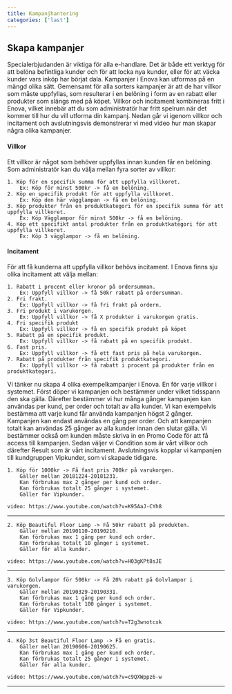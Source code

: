 ```yaml
---
title: Kampanjhantering
categories: ['last']
---
```


## Skapa kampanjer  
Specialerbjudanden är viktiga för alla e-handlare. Det är både ett verktyg för att belöna befintliga kunder och för att locka nya kunder, eller för att väcka kunder vars inköp har börjat dala. Kampanjer i Enova kan utformas på en mängd olika sätt. Gemensamt för alla sorters kampanjer är att de har villkor som måste uppfyllas, som resulterar i en belöning i form av en rabatt eller produkter som slängs med på köpet. Villkor och incitament kombineras fritt i Enova, vilket innebär att du som administratör har fritt spelrum när det kommer till hur du vill utforma din kampanj. Nedan går vi igenom villkor och incitament och avslutningsvis demonstrerar vi med video hur man skapar några olika kampanjer.  


#### Villkor
Ett villkor är något som behöver uppfyllas innan kunden får en belöning. Som administratör kan du välja mellan fyra sorter av villkor:  

    1. Köp för en specifik summa för att uppfylla villkoret.
        Ex: Köp för minst 500kr -> få en belöning.
    2. Köp en specifik produkt för att uppfylla villkoret.
        Ex: Köp den här vägglampan -> få en belöning.
    3. Köp produkter från en produktkategori för en specifik summa för att uppfylla villkoret.
        Ex: Köp Vägglampor för minst 500kr -> få en belöning.
    4. Köp ett specifikt antal produkter från en produktkategori för att uppfylla villkoret.
        Ex: Köp 3 vägglampor -> få en belöning.  

#### Incitament  

För att få kunderna att uppfylla villkor behövs incitament. I Enova finns sju olika incitament att välja mellan:  

    1. Rabatt i procent eller kronor på ordersumman.
        Ex: Uppfyll villkor -> få 50kr rabatt på ordersumman.
    2. Fri frakt.
        Ex: Uppfyll villkor -> få fri frakt på ordern.
    3. Fri produkt i varukorgen.
        Ex: Uppfyll villkor -> få X produkter i varukorgen gratis.
    4. Fri specifik produkt
        Ex: Uppfyll villkor -> få en specifik produkt på köpet
    5. Rabatt på en specifik produkt.
        Ex: Uppfyll villkor -> få rabatt på en specifik produkt.
    6. Fast pris.
        Ex: Uppfyll villkor -> få ett fast pris på hela varukorgen.
    7. Rabatt på produkter från specifik produktkategori.
        Ex: Uppfyll villkor -> få rabatt i procent på produkter från en produktkategori.  

Vi tänker nu skapa 4 olika exempelkampanjer i Enova. En för varje villkor i systemet. Först döper vi kampanjen och bestämmer under vilket tidsspann den ska gälla. Därefter bestämmer vi hur många gånger kampanjen kan användas per kund, per order och totalt av alla kunder. Vi kan exempelvis bestämma att varje kund får använda kampanjen högst 2 gånger. Kampanjen kan endast användas en gång per order. Och att kampanjen totalt kan användas 25 gånger av alla kunder innan den slutar gälla. Vi bestämmer också om kunden måste skriva in en Promo Code för att få access till kampanjen. Sedan väljer vi Condition som är vårt villkor och därefter Result som är vårt incitament. Avslutningsvis kopplar vi kampanjen till kundgruppen Vipkunder, som vi skapade tidigare.

    1. Köp för 1000kr -> Få fast pris 700kr på varukorgen.
        Gäller mellan 20181224-20181231.
        Kan förbrukas max 2 gånger per kund och order.
        Kan förbrukas totalt 25 gånger i systemet.
        Gäller för Vipkunder.

`video: https://www.youtube.com/watch?v=K95AaJ-CYh8`  
___    
    2. Köp Beautiful Floor Lamp -> Få 50kr rabatt på produkten.
        Gäller mellan 20190110-20190210.
        Kan förbrukas max 1 gång per kund och order.
        Kan förbrukas totalt 10 gånger i systemet.
        Gäller för alla kunder.

`video: https://www.youtube.com/watch?v=H03gKPt8sJE`
___  
    3. Köp Golvlampor för 500kr -> Få 20% rabatt på Golvlampor i varukorgen.
        Gäller mellan 20190329-20190331.
        Kan förbrukas max 1 gång per kund och order.
        Kan förbrukas totalt 100 gånger i systemet.
        Gäller för Vipkunder.

`video: https://www.youtube.com/watch?v=T2g3wnotcxk`
___  
    4. Köp 3st Beautiful Floor Lamp -> Få en gratis.
        Gäller mellan 20190606-20190625.
        Kan förbrukas max 1 gång per kund och order.
        Kan förbrukas totalt 25 gånger i systemet.
        Gäller för alla kunder.

`video: https://www.youtube.com/watch?v=c9QXWppz6-w`
___
